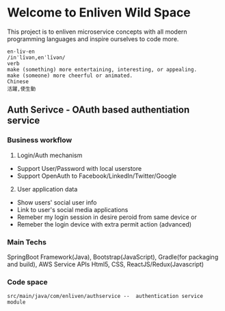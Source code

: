 # Welcome to Enliven Wild Space

This project is to enliven microservice concepts with all modern programming languages and inspire ourselves to code more.

```
en·liv·en
/inˈlīvən,enˈlīvən/
verb
make (something) more entertaining, interesting, or appealing.
make (someone) more cheerful or animated.
Chinese 
活躍,使生動
```

## Auth Serivce - OAuth based authentiation service ##
### Business workflow
1.  Login/Auth mechanism
* Support User/Password with local userstore
* Support OpenAuth to Facebook/LinkedIn/Twitter/Google

2. User application data
* Show users' social user info
* Link to user's social media applications
* Remeber my login session in desire peroid from same device or 
* Remeber the login device with extra permit action (advanced)

### Main Techs
SpringBoot Framework(Java), Bootstrap(JavaScript), Gradle(for packaging and build), AWS Service APIs
Html5, CSS, ReactJS/Redux(Javascript)

### Code space
```
src/main/java/com/enliven/authservice --  authentication service module
```



